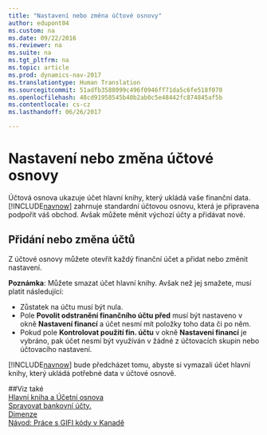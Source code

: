 ```yaml
---
title: "Nastavení nebo změna účtové osnovy"
author: edupont04
ms.custom: na
ms.date: 09/22/2016
ms.reviewer: na
ms.suite: na
ms.tgt_pltfrm: na
ms.topic: article
ms.prod: dynamics-nav-2017
ms.translationtype: Human Translation
ms.sourcegitcommit: 51adfb3588099c496f0946ff71da5c6fe518f070
ms.openlocfilehash: 48cd91958545b40b2ab0c5e48442fc874845af5b
ms.contentlocale: cs-cz
ms.lasthandoff: 06/26/2017

---
```


# <a name="set-up-or-change-the-chart-of-accounts"></a>Nastavení nebo změna účtové osnovy
Účtová osnova ukazuje účet hlavní knihy, který ukládá vaše finanční data. [!INCLUDE[navnow](includes/navnow_md.md)] zahrnuje standardní účtovou osnovu, která je připravena podpořit váš obchod.
Avšak můžete měnit výchozí účty a přidávat nové.  

## <a name="adding-or-changing-accounts"></a>Přidání nebo změna účtů
Z účtové osnovy můžete otevřít každý finanční účet a přidat nebo změnit nastavení.

**Poznámka**: Můžete smazat účet hlavní knihy. Avšak než jej smažete, musí platit následující:  
- Zůstatek na účtu musí být nula.  
- Pole **Povolit odstranění finančního účtu před** musí být nastaveno v okně **Nastavení financí** a účet nesmí mít položky toho data či po něm.  
- Pokud pole **Kontrolovat použití fin. účtu** v okně **Nastavení financí** je vybráno, pak účet nesmí být využíván v žádné z účtovacích skupin nebo účtovacího nastavení.  

[!INCLUDE[navnow](includes/navnow_md.md)] bude předcházet tomu, abyste si vymazali účet hlavní knihy, který ukládá potřebné data v účtové osnově.  

##<a name="see-also"></a>Viz také  
[Hlavní kniha a Účetní osnova](finance-setup-general-ledger.md)  
[Spravovat bankovní účty.](bank-manage-bank-accounts.md)  
[Dimenze](finance-setup-dimensions.md)  
[Návod: Práce s GIFI kódy v Kanadě](ca-finance-setup-work-GiFI-codes.md)

